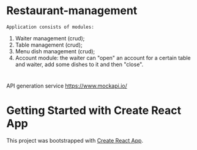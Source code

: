 # Restaurant-management

`Application consists of modules:`

1) Waiter management (crud);
2) Table management (crud);
3) Menu dish management (crud);
4) Account module: the waiter can "open" an account for a certain table and waiter, add some dishes to it and then "close".
#
API generation service https://www.mockapi.io/

# Getting Started with Create React App

This project was bootstrapped with [Create React App](https://github.com/facebook/create-react-app).
